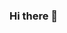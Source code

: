 ### Hi there 👋

<!--
**mmichalak-swe/mmichalak-swe** is a ✨ _special_ ✨ repository because its `README.md` (this file) appears on your GitHub profile.

Here are some ideas to get you started:

- 🔭 I’m currently working on becoming a professional in the software engineering space. I have a strong background in Mechanical engineering, and have always had a passion for software. I am now focused on honing my software skills to fully transition my career to full-time SWE!
- 🌱 I’m currently learning C++, Data Structures & Algorithms, and continuing to build on my existing Python knowledge.
- 👯 I’m looking to collaborate on ...
- 🤔 I’m looking for help with ...
- 💬 Ask me about ...
- 📫 How to reach me: ...
- 😄 Pronouns: ...
- ⚡ Fun fact: I have personally worked on and put my hands on hardware that is now in orbit around Earth and other objects in Space!
-->

